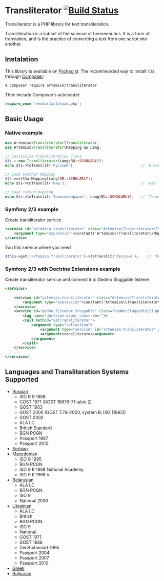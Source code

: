 Transliterator [![Build Status](https://travis-ci.org/sadikoff/Transliterator.svg)](http://travis-ci.org/sadikoff/Transliterator)
==============

Transliterator is a PHP library for text transliteration.

Transliteration is a subset of the science of hermeneutics. It is a form of translation, and is the practice of converting a text from one script into another.

Instalation
-----------

This library is available on [Packagist](http://packagist.org/packages/artemiso/transliterator).
The recommended way to install it is through [Composer](http://getcomposer.org):

```bash
$ composer require artemiso/transliterator
```

Then include Composer’s autoloader:

```php
require_once 'vendor/autoload.php';
```

Basic Usage
-----------

### Native example

```php
use Artemiso\Transliterator\Transliterator;
use Artemiso\Transliterator\Mapping as Lang;

// Initialize transliteration class
$ts = new Transliterator(Lang\RU::SCHOLARLY);
echo $ts->toTranslit('Русский');                              // 'Russkij'

// Load another mapping
$ts->setCharMapping(Lang\SR::SCHOLARLY);
echo $ts->toTrasnlit('Ниш');                                  // 'Niš'

// Load cached mapping
echo $ts->toTrasnlit('Транслитерация', Lang\RU::SCHOLARLY);   // 'Transliteracija'
```

### Symfony 2/3 example

Create transliterator service
```xml
<service id="artemiso.transliterator" class="Artemiso\Transliterator\Transliterator">
    <argument type="expression">constant('Artemiso\\Transliterator\\Mapping\\RU::PASSPORT_2010')</argument>
</service>
```

You this service where you need
```php
$this->get('artemiso.transliterator')->toTranslit('Русский');    // 'Russkij'
```

### Symfony 2/3 with Doctrine Extensions example

Create transliterator service and connect it to Gedmo Sluggable listener

```xml
<services>
    ...
    <service id="artemiso.transliterator" class="Artemiso\Transliterator\Transliterator">
        <argument type="expression">constant('Artemiso\\Transliterator\\Mapping\\RU::PASSPORT_2010')</argument>
    </service>    
    <service id="gedmo.listener.sluggable" class="Gedmo\Sluggable\SluggableListener">
        <tag name="doctrine.event_subscriber"/>
        <call method="setTransliterator">
            <argument type="collection">
                <argument type="service" id="artemiso.transliterator" />
                <argument>transliterate</argument>
            </argument>
        </call>
    </service>
    ...
</services>
```

Languages and Transliteration Systems Supported
-----------------------------------------------

- [Russian](http://en.wikipedia.org/wiki/Romanization_of_Russian)
    * ISO R 9 1968
    * GOST 1971 (GOST 16876-71 table 2)
    * GOST 1983
    * GOST 2000 (GOST 7.79-2000, system B; ISO (1995))
    * GOST 2002
    * ALA LC
    * British Standard
    * BGN PCGN
    * Passport 1997
    * Passport 2010
- [Serbian](http://en.wikipedia.org/wiki/Serbian_Cyrillic_alphabet)
- [Macedonian](http://en.wikipedia.org/wiki/Romanization_of_Macedonian)
    * ISO 9 1995
    * BGN PCGN
    * ISO 9 R 1968 National Academy
    * ISO 9 R 1968 b
- [Belarusian](http://en.wikipedia.org/wiki/Romanization_of_Belarusian)
    * ALA LC
    * BGN PCGN
    * ISO 9
    * National 2000
- [Ukrainian](http://en.wikipedia.org/wiki/Romanization_of_Ukrainian)
    * ALA LC
    * British
    * BGN PCGN
    * ISO 9
    * National
    * GOST 1971
    * GOST 1986
    * Derzhstandart 1995
    * Passport 2004
    * Passport 2007
    * Passport 2010
- [Greek](http://en.wikipedia.org/wiki/Romanization_of_Greek)
- [Bulgarian](http://en.wikipedia.org/wiki/Romanization_of_Bulgarian)
